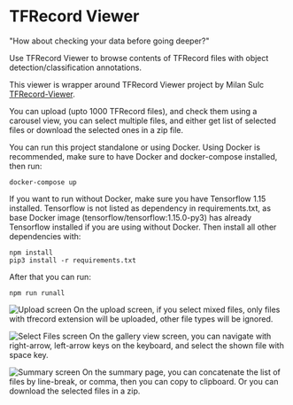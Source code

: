 # TFRecord Viewer

"How about checking your data before going deeper?"

Use TFRecord Viewer to browse contents of TFRecord files with object detection/classification annotations.

This viewer is wrapper around TFRecord Viewer project by Milan Sulc [TFRecord-Viewer](https://github.com/sulc/tfrecord-viewer).

You can upload (upto 1000 TFRecord files), and check them using a carousel view, you can select multiple files, and either get list of selected files or download the selected ones in a zip file.

You can run this project standalone or using Docker. Using Docker is recommended, make sure to have Docker and docker-compose installed, then run:

`docker-compose up`

If you want to run without Docker, make sure you have Tensorflow 1.15 installed. Tensorflow is not listed as dependency in requirements.txt, as base Docker image (tensorflow/tensorflow:1.15.0-py3) has already Tensorflow installed if you are using without Docker. Then install all other dependencies with:

```
npm install
pip3 install -r requirements.txt
```

After that you can run:

`npm run runall`


![Upload screen](https://user-images.githubusercontent.com/5046786/79118614-aed14600-7d8e-11ea-83fd-13157bd58cc5.png)
On the upload screen, if you select mixed files, only files with tfrecord extension will be uploaded, other file types will be ignored.

![Select Files screen](https://user-images.githubusercontent.com/5046786/79118700-df18e480-7d8e-11ea-978f-76533cbba929.png)
On the gallery view screen, you can navigate with right-arrow, left-arrow keys on the keyboard, and select the shown file with space key.

![Summary screen](https://user-images.githubusercontent.com/5046786/79118780-12f40a00-7d8f-11ea-8c67-d946d2c96722.png)
On the summary page, you can concatenate the list of files by line-break, or comma, then you can copy to clipboard. Or you can download the selected files in a zip.
